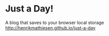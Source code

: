 # Just a Day!
A blog that saves to your browser local storage  
http://henrikmathiesen.github.io/just-a-day
